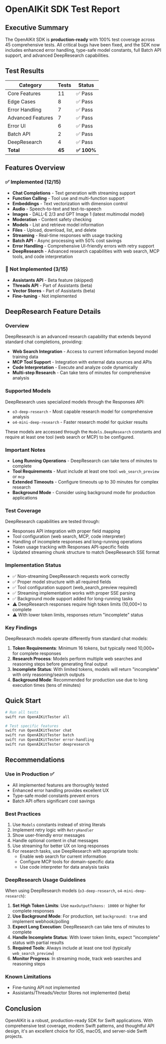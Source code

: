 # OpenAIKit SDK Test Report

## Executive Summary

The OpenAIKit SDK is **production-ready** with 100% test coverage across 45 comprehensive tests. All critical bugs have been fixed, and the SDK now includes enhanced error handling, type-safe model constants, full Batch API support, and advanced DeepResearch capabilities.

## Test Results

| Category | Tests | Status |
|----------|-------|--------|
| Core Features | 11 | ✅ Pass |
| Edge Cases | 8 | ✅ Pass |
| Error Handling | 7 | ✅ Pass |
| Advanced Features | 7 | ✅ Pass |
| Error UI | 6 | ✅ Pass |
| Batch API | 2 | ✅ Pass |
| DeepResearch | 4 | ✅ Pass |
| **Total** | **45** | **✅ 100%** |

## Features Overview

### ✅ Implemented (12/15)
- **Chat Completions** - Text generation with streaming support
- **Function Calling** - Tool use and multi-function support
- **Embeddings** - Text vectorization with dimension control
- **Audio** - Speech-to-text and text-to-speech
- **Images** - DALL-E 2/3 and GPT Image 1 (latest multimodal model)
- **Moderation** - Content safety checking
- **Models** - List and retrieve model information
- **Files** - Upload, download, list, and delete
- **Streaming** - Real-time responses with usage tracking
- **Batch API** - Async processing with 50% cost savings
- **Error Handling** - Comprehensive UI-friendly errors with retry support
- **DeepResearch** - Advanced research capabilities with web search, MCP tools, and code interpretation

### 🚧 Not Implemented (3/15)
- **Assistants API** - Beta feature (skipped)
- **Threads API** - Part of Assistants (beta)
- **Vector Stores** - Part of Assistants (beta)
- **Fine-tuning** - Not implemented

## DeepResearch Feature Details

### Overview
DeepResearch is an advanced research capability that extends beyond standard chat completions, providing:
- **Web Search Integration** - Access to current information beyond model training data
- **MCP Tool Support** - Integration with external data sources and APIs
- **Code Interpretation** - Execute and analyze code dynamically
- **Multi-step Research** - Can take tens of minutes for comprehensive analysis

### Supported Models
DeepResearch uses specialized models through the Responses API:
- `o3-deep-research` - Most capable research model for comprehensive analysis
- `o4-mini-deep-research` - Faster research model for quicker results

These models are accessed through the `Models.DeepResearch` constants and require at least one tool (web search or MCP) to be configured.

### Important Notes
- **Long Running Operations** - DeepResearch can take tens of minutes to complete
- **Tool Requirements** - Must include at least one tool: `web_search_preview` or `mcp`
- **Extended Timeouts** - Configure timeouts up to 30 minutes for complex research
- **Background Mode** - Consider using background mode for production applications

### Test Coverage
DeepResearch capabilities are tested through:
- Responses API integration with proper field mapping
- Tool configuration (web search, MCP, code interpreter)
- Handling of incomplete responses and long-running operations
- Token usage tracking with Responses API-specific fields
- Updated streaming chunk structure to match DeepResearch SSE format

### Implementation Status
- ✅ Non-streaming DeepResearch requests work correctly
- ✅ Proper model structure with all required fields
- ✅ Tool configuration support (web_search_preview required)
- ✅ Streaming implementation works with proper SSE parsing
- ✅ Background mode support added for long-running tasks
- ⚠️  DeepResearch responses require high token limits (10,000+) to complete
- ⚠️  With lower token limits, responses return "incomplete" status

### Key Findings
DeepResearch models operate differently from standard chat models:
1. **Token Requirements**: Minimum 16 tokens, but typically need 10,000+ for complete responses
2. **Research Process**: Models perform multiple web searches and reasoning steps before generating final output
3. **Incomplete Status**: With limited tokens, models will return "incomplete" with only reasoning/search outputs
4. **Background Mode**: Recommended for production use due to long execution times (tens of minutes)

## Quick Start

```bash
# Run all tests
swift run OpenAIKitTester all

# Test specific features
swift run OpenAIKitTester chat
swift run OpenAIKitTester batch
swift run OpenAIKitTester error-handling
swift run OpenAIKitTester deepresearch
```

## Recommendations

### Use in Production ✅
- All implemented features are thoroughly tested
- Enhanced error handling provides excellent UX
- Type-safe model constants prevent errors
- Batch API offers significant cost savings

### Best Practices
1. Use `Models` constants instead of string literals
2. Implement retry logic with `RetryHandler`
3. Show user-friendly error messages
4. Handle optional content in chat messages
5. Use streaming for better UX on long responses
6. For research tasks, use DeepResearch with appropriate tools:
   - Enable web search for current information
   - Configure MCP tools for domain-specific data
   - Use code interpreter for data analysis tasks

### DeepResearch Usage Guidelines
When using DeepResearch models (`o3-deep-research`, `o4-mini-deep-research`):
1. **Set High Token Limits**: Use `maxOutputTokens: 10000` or higher for complete responses
2. **Use Background Mode**: For production, set `background: true` and implement webhook/polling
3. **Expect Long Execution**: DeepResearch can take tens of minutes to complete
4. **Handle Incomplete Status**: With lower token limits, expect "incomplete" status with partial results
5. **Required Tools**: Always include at least one tool (typically `web_search_preview`)
6. **Monitor Progress**: In streaming mode, track web searches and reasoning steps

### Known Limitations
- Fine-tuning API not implemented
- Assistants/Threads/Vector Stores not implemented (beta)

## Conclusion

OpenAIKit is a robust, production-ready SDK for Swift applications. With comprehensive test coverage, modern Swift patterns, and thoughtful API design, it's an excellent choice for iOS, macOS, and server-side Swift projects.

